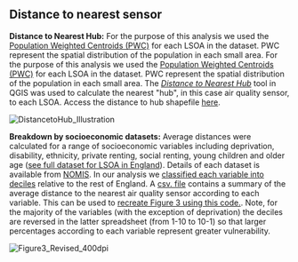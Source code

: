 ## Distance to nearest sensor

**Distance to Nearest Hub:** 
For the purpose of this analysis we used the [Population Weighted Centroids (PWC)](https://geoportal.statistics.gov.uk/datasets/b20460edf2f3459fa7d2771eacab51fc) for each LSOA in the dataset. PWC represent the spatial distribution of the population in each small area. For the purpose of this analysis we used the [Population Weighted Centroids (PWC)](https://geoportal.statistics.gov.uk/datasets/b20460edf2f3459fa7d2771eacab51fc) for each LSOA in the dataset. PWC represent the spatial distribution of the population in each small area. The [*Distance to Nearest Hub*]( https://gis4design.wordpress.com/2015/11/13/qgis-distance-to-nearest-hub/) tool in QGIS was used to calculate the nearest "hub", in this case air quality sensor, to each LSOA. Access the distance to hub shapefile [here](https://github.com/CaitHRobinson/SpatialInequalityintheSmartCity/blob/master/Newcastle/DistancetoNearestSensor/DistancetoHub_AQ_LSOAPWC_NewcastleuponTyne.shp.zip).

![DistancetoHub_Illustration](https://user-images.githubusercontent.com/57355504/92111662-8bae3e00-ede4-11ea-8ee8-0685181a7d55.jpeg)

**Breakdown by socioeconomic datasets:** 
Average distances were calculated for a range of socioeconomic variables including deprivation, disability, ethnicity, private renting, social renting, young children and older age ([see full dataset for LSOA in England](https://github.com/CaitHRobinson/SpatialInequalityintheSmartCity/blob/master/Newcastle/DistancetoNearestSensor/SocioEconomic_LSOA_England.csv)). Details of each dataset is available from [NOMIS](https://www.nomisweb.co.uk/). In our analysis we [classified each variable into deciles](https://github.com/CaitHRobinson/SpatialInequalityintheSmartCity/blob/master/Newcastle/DistancetoNearestSensor/Ranking.rmd) relative to the rest of England. A [csv. file](https://github.com/CaitHRobinson/SpatialInequalityintheSmartCity/blob/master/Newcastle/DistancetoNearestSensor/SocioEconomic_AverageDistances_ByDecile.csv) contains a summary of the average distance to the nearest air quality sensor according to each variable. This can be used to [recreate Figure 3 using this code.](https://github.com/CaitHRobinson/SpatialInequalityintheSmartCity/blob/master/Newcastle/DistancetoNearestSensor/PolarPlots.rmd). Note, for the majority of the variables (with the exception of deprivation) the deciles are reversed in the latter spreadsheet (from 1-10 to 10-1) so that larger percentages according to each variable represent greater vulnerability.

![Figure3_Revised_400dpi](https://user-images.githubusercontent.com/57355504/92110509-be573700-ede2-11ea-93b0-a6319caa7aaa.jpg)
